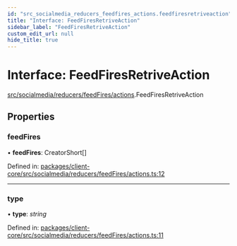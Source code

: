 ```yaml
---
id: "src_socialmedia_reducers_feedfires_actions.feedfiresretriveaction"
title: "Interface: FeedFiresRetriveAction"
sidebar_label: "FeedFiresRetriveAction"
custom_edit_url: null
hide_title: true
---
```


# Interface: FeedFiresRetriveAction

[src/socialmedia/reducers/feedFires/actions](../modules/src_socialmedia_reducers_feedfires_actions.md).FeedFiresRetriveAction

## Properties

### feedFires

• **feedFires**: CreatorShort[]

Defined in: [packages/client-core/src/socialmedia/reducers/feedFires/actions.ts:12](https://github.com/xr3ngine/xr3ngine/blob/2d83606b6/packages/client-core/src/socialmedia/reducers/feedFires/actions.ts#L12)

___

### type

• **type**: *string*

Defined in: [packages/client-core/src/socialmedia/reducers/feedFires/actions.ts:11](https://github.com/xr3ngine/xr3ngine/blob/2d83606b6/packages/client-core/src/socialmedia/reducers/feedFires/actions.ts#L11)
